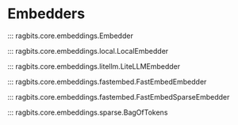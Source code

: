 # Embedders

::: ragbits.core.embeddings.Embedder

::: ragbits.core.embeddings.local.LocalEmbedder

::: ragbits.core.embeddings.litellm.LiteLLMEmbedder

::: ragbits.core.embeddings.fastembed.FastEmbedEmbedder

::: ragbits.core.embeddings.fastembed.FastEmbedSparseEmbedder

::: ragbits.core.embeddings.sparse.BagOfTokens
